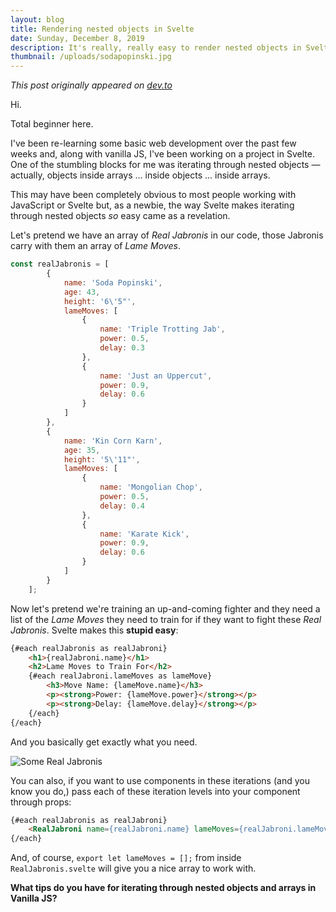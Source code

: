 ```yaml
---
layout: blog
title: Rendering nested objects in Svelte
date: Sunday, December 8, 2019
description: It's really, really easy to render nested objects in Svelte.
thumbnail: /uploads/sodapopinski.jpg
---
```

_This post originally appeared on [dev.to](https://dev.to/trainingmontage/rendering-nested-objects-in-svelte-9mh)_

Hi.

Total beginner here.

I've been re-learning some basic web development over the past few weeks and, along with vanilla JS, I've been working on a project in Svelte. One of the stumbling blocks for me was iterating through nested objects — actually, objects inside arrays ... inside objects ... inside arrays.

This may have been completely obvious to most people working with JavaScript or Svelte but, as a newbie, the way Svelte makes iterating through nested objects *so* easy came as a revelation.

Let's pretend we have an array of *Real Jabronis* in our code, those Jabronis carry with them an array of *Lame Moves*.
```javascript
const realJabronis = [
		{
			name: 'Soda Popinski',
			age: 43,
			height: '6\'5"',
			lameMoves: [
				{
					name: 'Triple Trotting Jab',
					power: 0.5,
					delay: 0.3
				},
				{
					name: 'Just an Uppercut',
					power: 0.9,
					delay: 0.6
				}
			]
		},
		{
			name: 'Kin Corn Karn',
			age: 35,
			height: '5\'11"',
			lameMoves: [
				{
					name: 'Mongolian Chop',
					power: 0.5,
					delay: 0.4
				},
				{
					name: 'Karate Kick',
					power: 0.9,
					delay: 0.6
				}
			]
		}
	];
```

Now let's pretend we're training an up-and-coming fighter and they need a list of the *Lame Moves* they need to train for if they want to fight these *Real Jabronis*. Svelte makes this **stupid easy**:

```html
{#each realJabronis as realJabroni}
	<h1>{realJabroni.name}</h1>
	<h2>Lame Moves to Train For</h2>
	{#each realJabroni.lameMoves as lameMove}
		<h3>Move Name: {lameMove.name}</h3>
		<p><strong>Power: {lameMove.power}</strong></p>
		<p><strong>Delay: {lameMove.delay}</strong></p>
	{/each}
{/each}
```

And you basically get exactly what you need.

![Some Real Jabronis](/images/nesting-example.jpg)

You can also, if you want to use components in these iterations (and you know you do,) pass each of these iteration levels into your component through props:

```html
{#each realJabronis as realJabroni}
	<RealJabroni name={realJabroni.name} lameMoves={realJabroni.lameMoves} />
{/each}
```

And, of course, `export let lameMoves = [];` from inside `RealJabronis.svelte` will give you a nice array to work with.

**What tips do you have for iterating through nested objects and arrays in Vanilla JS?**